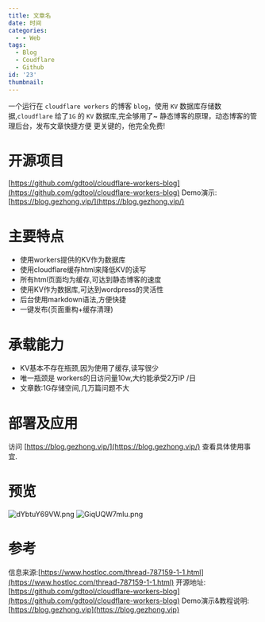 ```yaml
---
title: 文章名
date: 时间
categories:
  - - Web
tags:
  - Blog
  - Coudflare
  - Github
id: '23'
thumbnail:
---
```



一个运行在 `cloudflare workers` 的博客 `blog`，使用 `KV` 数据库存储数据,`cloudflare` 给了`1G` 的 `KV` 数据库,完全够用了~ 静态博客的原理，动态博客的管理后台，发布文章快捷方便 更关键的，他完全免费!

# 开源项目

[https://github.com/gdtool/cloudflare-workers-blog](https://github.com/gdtool/cloudflare-workers-blog) Demo演示: [https://blog.gezhong.vip/](https://blog.gezhong.vip/)

# 主要特点

*   使用workers提供的KV作为数据库
*   使用cloudflare缓存html来降低KV的读写
*   所有html页面均为缓存,可达到静态博客的速度
*   使用KV作为数据库,可达到wordpress的灵活性
*   后台使用markdown语法,方便快捷
*   一键发布(页面重构+缓存清理)

# 承载能力

*   KV基本不存在瓶颈,因为使用了缓存,读写很少
*   唯一瓶颈是 workers的日访问量10w,大约能承受2万IP /日
*   文章数:1G存储空间,几万篇问题不大

# 部署及应用

访问 [https://blog.gezhong.vip/](https://blog.gezhong.vip/) 查看具体使用事宜.

# 预览

![dYbtuY69VW.png](https://cdn.uzz5.com/imgs/2021/02/28/amkrfTV7.webp "dYbtuY69VW.png") ![GiqUQW7mIu.png](https://cdn.uzz5.com/imgs/2021/02/28/ChnLGn5C.webp "GiqUQW7mIu.png")

# 参考

信息来源:[https://www.hostloc.com/thread-787159-1-1.html](https://www.hostloc.com/thread-787159-1-1.html) 开源地址:[https://github.com/gdtool/cloudflare-workers-blog](https://github.com/gdtool/cloudflare-workers-blog) Demo演示&教程说明:[https://blog.gezhong.vip](https://blog.gezhong.vip)